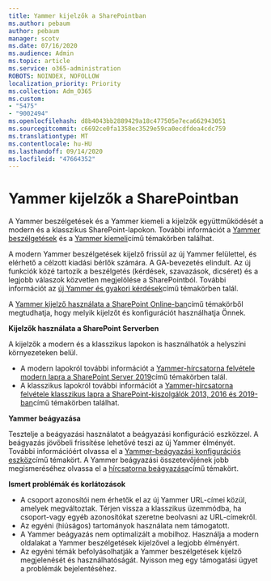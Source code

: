 ```yaml
---
title: Yammer kijelzők a SharePointban
ms.author: pebaum
author: pebaum
manager: scotv
ms.date: 07/16/2020
ms.audience: Admin
ms.topic: article
ms.service: o365-administration
ROBOTS: NOINDEX, NOFOLLOW
localization_priority: Priority
ms.collection: Adm_O365
ms.custom:
- "5475"
- "9002494"
ms.openlocfilehash: d8b4043bb2889429a18c477505e7eca662943051
ms.sourcegitcommit: c6692ce0fa1358ec3529e59ca0ecdfdea4cdc759
ms.translationtype: MT
ms.contentlocale: hu-HU
ms.lasthandoff: 09/14/2020
ms.locfileid: "47664352"
---
```

# <a name="yammer-web-parts-in-sharepoint"></a>Yammer kijelzők a SharePointban

A Yammer beszélgetések és a Yammer kiemeli a kijelzők együttműködését a modern és a klasszikus SharePoint-lapokon. További információt a [Yammer beszélgetések](https://support.microsoft.com/office/use-a-yammer-web-part-in-sharepoint-online-a53cfa0c-3d09-42c8-a286-1038a81c59da#conversations)  és a  [Yammer kiemeli](https://support.microsoft.com/office/use-a-yammer-web-part-in-sharepoint-online-a53cfa0c-3d09-42c8-a286-1038a81c59da#highlights)című témakörben találhat.    

A modern Yammer beszélgetések kijelző frissül az új Yammer felülettel, és elérhető a célzott kiadási bérlők számára. A GA-bevezetés elindult. Az új funkciók közé tartozik a beszélgetés (kérdések, szavazások, dicséret) és a legjobb válaszok közvetlen megjelölése a SharePointból. További információt az [új Yammer és gyakori kérdések](https://docs.microsoft.com/yammer/get-started-with-yammer/newyammer-faq)című témakörben talál.

 A [Yammer kijelző használata a SharePoint Online-ban](https://support.microsoft.com/office/use-a-yammer-web-part-in-sharepoint-online-a53cfa0c-3d09-42c8-a286-1038a81c59da)című témakörből megtudhatja, hogy melyik kijelzőt és konfigurációt használhatja Önnek.  

**Kijelzők használata a SharePoint Serverben**  

A kijelzők a modern és a klasszikus lapokon is használhatók a helyszíni környezeteken belül.

- A modern lapokról további információt a [Yammer-hírcsatorna felvétele modern lapra a SharePoint Server 2019](https://docs.microsoft.com/yammer/integrate-yammer-with-other-apps/embed-a-feed-into-a-sharepoint-site#add-a-yammer-feed-to-a-modern-page-in-sharepoint-server-2019)című témakörben talál. 
- A klasszikus lapokról további információt a [Yammer-hírcsatorna felvétele klasszikus lapra a SharePoint-kiszolgálók 2013, 2016 és 2019-ban](https://docs.microsoft.com/yammer/integrate-yammer-with-other-apps/embed-a-feed-into-a-sharepoint-site#add-a-yammer-feed-to-a-classic-page-in-sharepoint-servers-2013-2016-and-2019)című témakörben találhat.

**Yammer beágyazása**  

Tesztelje a beágyazási használatot a beágyazási konfiguráció eszközzel. A beágyazás jövőbeli frissítése lehetővé teszi az új Yammer élményét. További információért olvassa el a [Yammer-beágyazási konfigurációs eszköz](https://aka.ms/YammerEmbedConfigureTool)című témakört. A Yammer beágyazási összetevőjének jobb megismeréséhez olvassa el a [hírcsatorna beágyazása](https://aka.ms/YammerDevDocs)című témakört.

**Ismert problémák és korlátozások**

- A csoport azonosítói nem érhetők el az új Yammer URL-címei közül, amelyek megváltoztak. Térjen vissza a klasszikus üzemmódba, ha csoport-vagy egyéb azonosítókat szeretne beolvasni az URL-címekről.
- Az egyéni (hiúságos) tartományok használata nem támogatott.
- A Yammer beágyazás nem optimalizált a mobilhoz. Használja a modern oldalakat a Yammer beszélgetések kijelzővel a legjobb élményért.
- Az egyéni témák befolyásolhatják a Yammer beszélgetések kijelző megjelenését és használhatóságát. Nyisson meg egy támogatási ügyet a problémák bejelentéséhez.